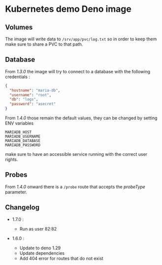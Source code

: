 # Kubernetes demo Deno image

## Volumes

The image will write data to `/srv/app/pvc/log.txt` so in order to keep them make sure to share a PVC to that path.

## Database

From *1.3.0* the image will try to connect to a database with the following credentials :

```json
{
  "hostname": "maria-db",
  "username": "root",
  "db": "logs",
  "password": "asecret"
}
```

From *1.4.0* those remain the default values, they can be changed by setting ENV variables

```shell
MARIADB_HOST
MARIADB_USERNAME
MARIADB_DATABASE
MARIADB_PASSWORD
```

make sure to have an accessible service running with the correct user rights.

## Probes

From *1.4.0* onward there is a `/probe` route that accepts the *probeType* parameter. 

## Changelog

- 1.7.0 :
  - Run as user 82:82

- 1.6.0 :
  - Update to deno 1.29
  - Update dependencies
  - Add 404 error for routes that do not exist
